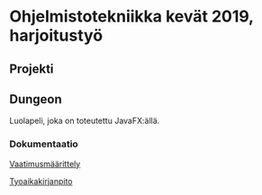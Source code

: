 # Ohjelmistotekniikka kevät 2019, harjoitustyö
## Projekti

## Dungeon
Luolapeli, joka on toteutettu JavaFX:ällä.

### Dokumentaatio
[Vaatimusmäärittely](/documentation/vaatimusmaarittely.md)

[Tyoaikakirjanpito](/documentation/tyoaikakirjanpito.md)

